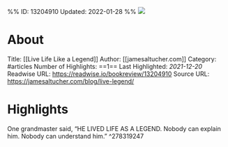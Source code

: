 %%
ID: 13204910
Updated: 2022-01-28
%%
![](https://readwise-assets.s3.amazonaws.com/static/images/article1.be68295a7e40.png)

# About
Title: [[Live Life Like a Legend]]
Author: [[jamesaltucher.com]]
Category: #articles
Number of Highlights: ==1==
Last Highlighted: *2021-12-20*
Readwise URL: https://readwise.io/bookreview/13204910
Source URL: https://jamesaltucher.com/blog/live-legend/


# Highlights 
One grandmaster said, “HE LIVED LIFE AS A LEGEND. Nobody can explain him. Nobody can understand him.”  ^278319247

